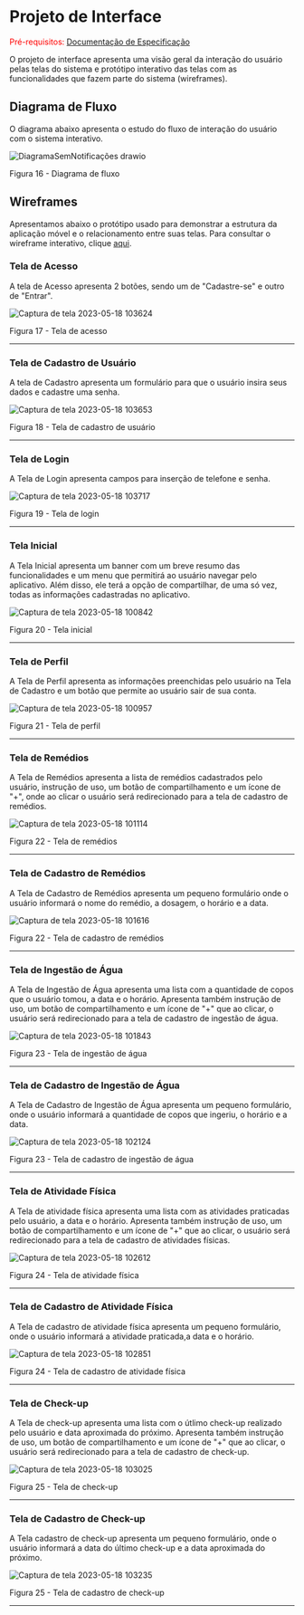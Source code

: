
# Projeto de Interface

<span style="color:red">Pré-requisitos: <a href="https://github.com/ICEI-PUC-Minas-PMV-ADS/pmv-ads-2023-1-e3-proj-mov-t4-melhor-idade/blob/main/docs/02-Especifica%C3%A7%C3%A3o%20do%20Projeto.md"> Documentação de Especificação</a></span>

O projeto de interface apresenta uma visão geral da interação do usuário pelas telas do sistema e protótipo interativo das telas com as funcionalidades que fazem parte do sistema (wireframes).


## Diagrama de Fluxo

O diagrama abaixo apresenta o estudo do fluxo de interação do usuário com o sistema interativo.




![DiagramaSemNotificações drawio](https://user-images.githubusercontent.com/81182674/227804481-9d4b33ca-aab2-4ab9-8c61-c2f1b29789c3.png)

Figura 16 - Diagrama de fluxo




## Wireframes

Apresentamos abaixo o protótipo usado para demonstrar a estrutura da aplicação móvel e o relacionamento entre suas telas. Para consultar o wireframe interativo, clique <a href="https://marvelapp.com/prototype/be1gjb1/screen/90938491"> aqui</a>.



### Tela de Acesso

 A tela de Acesso apresenta 2 botões, sendo um de "Cadastre-se" e outro de "Entrar".
 
![Captura de tela 2023-05-18 103624](https://github.com/ICEI-PUC-Minas-PMV-ADS/pmv-ads-2023-1-e3-proj-mov-t4-melhor-idade/assets/81182674/52af48f1-3204-4950-b865-f5d33461ba72)


Figura 17 - Tela de acesso

<hr>

### Tela de Cadastro de Usuário

A tela de Cadastro apresenta um formulário para que o usuário insira seus dados e cadastre uma senha.

![Captura de tela 2023-05-18 103653](https://github.com/ICEI-PUC-Minas-PMV-ADS/pmv-ads-2023-1-e3-proj-mov-t4-melhor-idade/assets/81182674/de2cc682-f816-40bb-accc-69b130571382)


Figura 18 - Tela de cadastro de usuário

<hr>

### Tela de Login

A Tela de Login apresenta campos para inserção de telefone e senha.

![Captura de tela 2023-05-18 103717](https://github.com/ICEI-PUC-Minas-PMV-ADS/pmv-ads-2023-1-e3-proj-mov-t4-melhor-idade/assets/81182674/51d54c7b-ce41-490e-8e3f-f4efc3351347)


Figura 19 - Tela de login

<hr>

### Tela Inicial

A Tela Inicial apresenta um banner com um breve resumo das funcionalidades e um menu que permitirá ao usuário navegar pelo aplicativo. Além disso, ele terá a opção de compartilhar, de uma só vez, todas as informações cadastradas no aplicativo. 

![Captura de tela 2023-05-18 100842](https://github.com/ICEI-PUC-Minas-PMV-ADS/pmv-ads-2023-1-e3-proj-mov-t4-melhor-idade/assets/81182674/912b4d7c-d0b3-4135-8192-cb866f45d7dd)



Figura 20 - Tela inicial

<hr>

### Tela de Perfil

A Tela de Perfil apresenta as informações preenchidas pelo usuário na Tela de Cadastro e um botão que permite ao usuário sair de sua conta.

![Captura de tela 2023-05-18 100957](https://github.com/ICEI-PUC-Minas-PMV-ADS/pmv-ads-2023-1-e3-proj-mov-t4-melhor-idade/assets/81182674/b1543e36-fd3b-4b77-b66c-026a73138ce9)


Figura 21 - Tela de perfil

<hr>

### Tela de Remédios

A Tela de Remédios apresenta a lista de remédios cadastrados pelo usuário, instrução de uso, um botão de compartilhamento e um ícone de "+", onde ao clicar o usuário será redirecionado para a tela de cadastro de remédios.

![Captura de tela 2023-05-18 101114](https://github.com/ICEI-PUC-Minas-PMV-ADS/pmv-ads-2023-1-e3-proj-mov-t4-melhor-idade/assets/81182674/0764230d-fbc4-49e6-a870-e1db58893065)


Figura 22 - Tela de remédios

<hr>

### Tela de Cadastro de Remédios

A Tela de Cadastro de Remédios apresenta um pequeno formulário onde o usuário informará o nome do remédio, a dosagem, o horário e a data.


![Captura de tela 2023-05-18 101616](https://github.com/ICEI-PUC-Minas-PMV-ADS/pmv-ads-2023-1-e3-proj-mov-t4-melhor-idade/assets/81182674/a924d644-44e1-46cf-8f06-af6e1095d25a)


Figura 22 - Tela de cadastro de remédios

<hr>



### Tela de Ingestão de Água

A Tela de Ingestão de Água apresenta uma lista com a quantidade de copos que o usuário tomou, a data e o horário. Apresenta também instrução de uso, um botão de compartilhamento e um ícone de "+" que ao clicar, o usuário será redirecionado para a tela de cadastro de ingestão de água.
 
![Captura de tela 2023-05-18 101843](https://github.com/ICEI-PUC-Minas-PMV-ADS/pmv-ads-2023-1-e3-proj-mov-t4-melhor-idade/assets/81182674/862a095d-d7b8-4f50-9747-1295364ecc3f)


Figura 23 - Tela de ingestão de água
 
 <hr>
 
### Tela de Cadastro de Ingestão de Água

A Tela de Cadastro de Ingestão de Água apresenta um pequeno formulário, onde o usuário informará a quantidade de copos que ingeriu, o horário e a data.
 
![Captura de tela 2023-05-18 102124](https://github.com/ICEI-PUC-Minas-PMV-ADS/pmv-ads-2023-1-e3-proj-mov-t4-melhor-idade/assets/81182674/c6568e81-4148-417b-95c0-a509ff45a7be)



Figura 23 - Tela de cadastro de ingestão de água
 
 <hr> 
 
 
### Tela de Atividade Física

A Tela de atividade física apresenta uma lista com as atividades praticadas pelo usuário, a data e o horário. Apresenta também instrução de uso, um botão de compartilhamento e um ícone de "+" que ao clicar, o usuário será redirecionado para a tela de cadastro de atividades físicas.

![Captura de tela 2023-05-18 102612](https://github.com/ICEI-PUC-Minas-PMV-ADS/pmv-ads-2023-1-e3-proj-mov-t4-melhor-idade/assets/81182674/ea9eeb3a-18b1-47fe-bf72-b8d8462e163b)


Figura 24 - Tela de atividade física

<hr>

### Tela de Cadastro de Atividade Física

A Tela de cadastro de atividade física apresenta um pequeno formulário, onde o usuário informará a atividade praticada,a data e o horário.


![Captura de tela 2023-05-18 102851](https://github.com/ICEI-PUC-Minas-PMV-ADS/pmv-ads-2023-1-e3-proj-mov-t4-melhor-idade/assets/81182674/02310ef2-a2c5-4e89-8005-566fdf05b269)


Figura 24 - Tela de cadastro de atividade física

<hr>

### Tela de Check-up
 
A Tela de check-up apresenta uma lista com o útlimo check-up realizado pelo usuário e data aproximada do próximo. Apresenta também instrução de uso, um botão de compartilhamento e um ícone de "+" que ao clicar, o usuário será redirecionado para a tela de cadastro de check-up.

 ![Captura de tela 2023-05-18 103025](https://github.com/ICEI-PUC-Minas-PMV-ADS/pmv-ads-2023-1-e3-proj-mov-t4-melhor-idade/assets/81182674/20bb9dee-e873-404d-aeef-c846a02e2ed2)

 
 
 Figura 25 - Tela de check-up

<hr>

### Tela de Cadastro de Check-up
 
A Tela cadastro de check-up apresenta um pequeno formulário, onde o usuário informará a data do último check-up e a data aproximada do próximo.


![Captura de tela 2023-05-18 103235](https://github.com/ICEI-PUC-Minas-PMV-ADS/pmv-ads-2023-1-e3-proj-mov-t4-melhor-idade/assets/81182674/690d4f1a-34f3-4406-9e2f-6cce5559a439)

 
 
 Figura 25 - Tela de cadastro de check-up

<hr>

